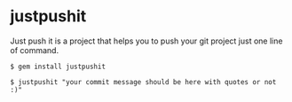 # justpushit
Just push it is a project that helps you to push your git project just one line of command.

```
$ gem install justpushit

$ justpushit "your commit message should be here with quotes or not :)"
```
